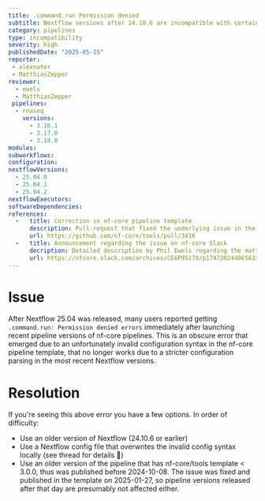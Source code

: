 ```yaml
---
title: .command.run Permission denied
subtitle: Nextflow versions after 24.10.6 are incompatible with certain nf-core pipelines published in 2024 and early 2025.
category: pipelines
type: incompatibility
severity: high
publishedDate: "2025-05-15"
reporter:
 - alexnater
 - MatthiasZepper
reviewer:
  - ewels
  - MatthiasZepper
 pipelines:
  - rnaseq
    versions:
      - 3.16.1
      - 3.17.0
      - 3.18.0
modules:
subworkflows:
configuration:
nextflowVersions:
  - 25.04.0
  - 25.04.1
  - 25.04.2
nextflowExecutors:
softwareDependencies:
references:
  -   title: Correction in nf-core pipeline template
      description: Pull-request that fixed the underlying issue in the nf-core pipeline template
      url: https://github.com/nf-core/tools/pull/3416
  -   title: Announcement regarding the issue on nf-core Slack
      decription: Detailed description by Phil Ewels regarding the matter and suggestions for resolution
      url: https://nfcore.slack.com/archives/CE6P95170/p1747302440656339
---
```


# Issue

After Nextflow 25.04 was released, many users reported getting `.command.run: Permission denied errors` immediately after launching recent pipeline versions of nf-core pipelines. This is an obscure error that emerged due to an unfortunately invalid configuration syntax in the nf-core pipeline template, that no longer works due to a stricter configuration parsing in the most recent Nextflow versions.

# Resolution

If you're seeing this above error you have a few options. In order of difficulty:

- Use an older version of Nextflow (24.10.6 or earlier)
- Use a Nextflow config file that overwrites the invalid config syntax locally (see thread for details :thread:)
- Use an older version of the pipeline that has nf-core/tools template < 3.0.0, thus was published before 2024-10-08. The issue was fixed and published in the template on 2025-01-27, so pipeline versions released after that day are presumably not affected either.
